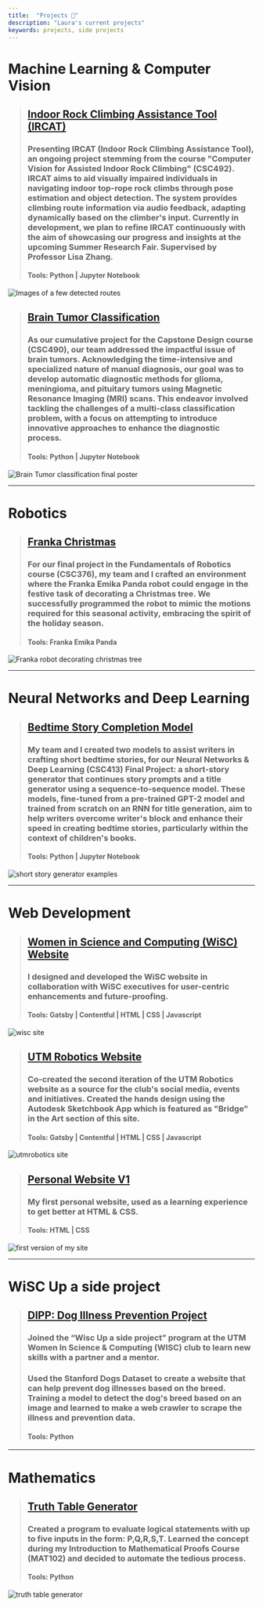 ```yaml
---
title:  "Projects 🚀"
description: "Laura's current projects"
keywords: projects, side projects
---
```


# Machine Learning & Computer Vision
> ## [Indoor Rock Climbing Assistance Tool (IRCAT)](https://github.com/Laura05010/Computer-Science-Expository-Work)
> ### Presenting IRCAT (Indoor Rock Climbing Assistance Tool), an ongoing project stemming from the course "Computer Vision for Assisted Indoor Rock Climbing" (CSC492). IRCAT aims to aid visually impaired individuals in navigating indoor top-rope rock climbs through pose estimation and object detection. The system provides climbing route information via audio feedback, adapting dynamically based on the climber's input. Currently in development, we plan to refine IRCAT continuously with the aim of showcasing our progress and insights at the upcoming Summer Research Fair. Supervised by Professor Lisa Zhang.
> #### **Tools:** Python | Jupyter Notebook
![Images of a few detected routes](imgs/ircat.png)


> ## [Brain Tumor Classification](https://github.com/kworathur/CV-Capstone)
> ### As our cumulative project for the Capstone Design course (CSC490), our team addressed the impactful issue of brain tumors. Acknowledging the time-intensive and specialized nature of manual diagnosis, our goal was to develop automatic diagnostic methods for glioma, meningioma, and pituitary tumors using Magnetic Resonance Imaging (MRI) scans. This endeavor involved tackling the challenges of a multi-class classification problem, with a focus on attempting to introduce innovative approaches to enhance the diagnostic process.
> #### **Tools:** Python | Jupyter Notebook
![Brain Tumor classification final poster](imgs/final_poster.png)

---


# Robotics
> ## [Franka Christmas](https://www.linkedin.com/posts/laurammadrid_frankachristmasmp4-activity-7012888391176380416-j5iv?utm_source=share&utm_medium=member_desktop)
> ### For our final project in the Fundamentals of Robotics course (CSC376), my team and I crafted an environment where the Franka Emika Panda robot could engage in the festive task of decorating a Christmas tree. We successfully programmed the robot to mimic the motions required for this seasonal activity, embracing the spirit of the holiday season.
> #### **Tools:** Franka Emika Panda
![Franka robot decorating christmas tree](imgs/franka_christmas.png)

---


# Neural Networks and Deep Learning
> ## [Bedtime Story Completion Model](https://github.com/MichaelGitHubHype/413-final-project)
> ### My team and I created two models to assist writers in crafting short bedtime stories, for our Neural Networks & Deep Learning (CSC413) Final Project: a short-story generator that continues story prompts and a title generator using a sequence-to-sequence model. These models, fine-tuned from a pre-trained GPT-2 model and trained from scratch on an RNN for title generation, aim to help writers overcome writer's block and enhance their speed in creating bedtime stories, particularly within the context of children's books.
> #### **Tools:** Python | Jupyter Notebook
![short story generator examples](imgs/short_story_gen.png)

---


# Web Development
> ## [Women in Science and Computing (WiSC)  Website](https://utmrobotics.com/)
> ### I designed and developed the WiSC website in collaboration with WiSC executives for user-centric enhancements and future-proofing.
> #### **Tools:** Gatsby | Contentful | HTML | CSS | Javascript
![wisc site](imgs/wisc.png)

> ## [UTM Robotics Website](https://utmrobotics.com/)
> ### Co-created the second iteration of the UTM Robotics website as a source for the club's social media, events and initiatives. Created the hands design using the Autodesk Sketchbook App which is featured as "Bridge" in the Art section of this site.
> #### **Tools:** Gatsby | Contentful | HTML | CSS | Javascript
![utmrobotics site](imgs/utmrobotics.png)

> ## [Personal Website V1](https://github.com/Laura05010/my_website_V1)
> ### My first personal website, used as a learning experience to get better at HTML & CSS.
> #### **Tools:** HTML | CSS
![first version of my site](imgs/website_v1.png)

---


# WiSC Up a side project
> ## [DIPP: Dog Illness Prevention Project](https://github.com/Laura05010/SideProject2020)
> ### Joined the “Wisc Up a side project” program at the UTM Women In Science & Computing (WISC) club to learn new skills with a partner and a mentor.
> ### Used the Stanford Dogs Dataset to create a website that can help prevent dog illnesses based on the breed. Training a model to detect the dog's breed based on an image and learned to make a web crawler to scrape the illness and prevention data.
> #### **Tools:** Python

---


# Mathematics
> ## [Truth Table Generator](https://github.com/Laura05010/python-truthTables)
> ### Created a program to evaluate logical statements with up to five inputs in the form: P,Q,R,S,T. Learned the concept during my Introduction to Mathematical Proofs Course (MAT102) and decided to automate the tedious process.
> #### **Tools:** Python
![truth table generator](imgs/truth_tables.png)
